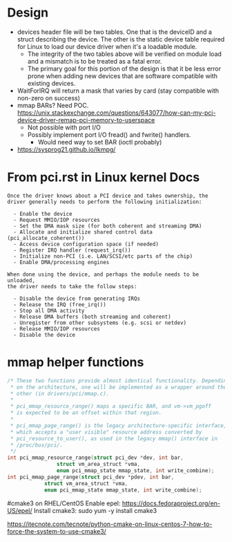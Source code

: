 # Design
* devices header file will be two tables. One that is the deviceID and a struct describing the device. The other is the static device table required for Linux to load our device driver when it's a loadable module.
  * The integrity of the two tables above will be verified on module load and a mismatch is to be treated as a fatal error.
  * The primary goal for this portion of the design is that it be less error prone when adding new devices that are software compatible with existing devices.
* WaitForIRQ will return a mask that varies by card (stay compatible with non-zero on success)
* mmap BARs? Need POC. https://unix.stackexchange.com/questions/643077/how-can-my-pci-device-driver-remap-pci-memory-to-userspace
  * Not possible with port I/O
  * Possibly implement port I/O fread() and fwrite() handlers.
    * Would need way to set BAR (ioctl probably)
* https://sysprog21.github.io/lkmpg/

# From pci.rst in Linux kernel Docs

```
Once the driver knows about a PCI device and takes ownership, the
driver generally needs to perform the following initialization:

  - Enable the device
  - Request MMIO/IOP resources
  - Set the DMA mask size (for both coherent and streaming DMA)
  - Allocate and initialize shared control data (pci_allocate_coherent())
  - Access device configuration space (if needed)
  - Register IRQ handler (request_irq())
  - Initialize non-PCI (i.e. LAN/SCSI/etc parts of the chip)
  - Enable DMA/processing engines

When done using the device, and perhaps the module needs to be unloaded,
the driver needs to take the follow steps:

  - Disable the device from generating IRQs
  - Release the IRQ (free_irq())
  - Stop all DMA activity
  - Release DMA buffers (both streaming and coherent)
  - Unregister from other subsystems (e.g. scsi or netdev)
  - Release MMIO/IOP resources
  - Disable the device
```

# mmap helper functions
```c
/* These two functions provide almost identical functionality. Depending
 * on the architecture, one will be implemented as a wrapper around the
 * other (in drivers/pci/mmap.c).
 *
 * pci_mmap_resource_range() maps a specific BAR, and vm->vm_pgoff
 * is expected to be an offset within that region.
 *
 * pci_mmap_page_range() is the legacy architecture-specific interface,
 * which accepts a "user visible" resource address converted by
 * pci_resource_to_user(), as used in the legacy mmap() interface in
 * /proc/bus/pci/.
 */
int pci_mmap_resource_range(struct pci_dev *dev, int bar,
			    struct vm_area_struct *vma,
			    enum pci_mmap_state mmap_state, int write_combine);
int pci_mmap_page_range(struct pci_dev *pdev, int bar,
			struct vm_area_struct *vma,
			enum pci_mmap_state mmap_state, int write_combine);
```

#cmake3 on RHEL/CentOS
Enable epel:
https://docs.fedoraproject.org/en-US/epel/
Install cmake3:
sudo yum -y install cmake3



https://itecnote.com/tecnote/python-cmake-on-linux-centos-7-how-to-force-the-system-to-use-cmake3/
